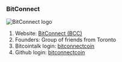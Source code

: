### BitConnect
![BitConnect logo](https://bitcointalk.org/useravatars/avatar_919758.png)
 1. Website: [BitConnect (BCC)](https://bitconnectcoin.co/)
 2. Founders: Group of friends from Toronto
 3. Bitcointalk login: [bitconnectcoin](https://bitcointalk.org/index.php?action=profile;u=919758)
 4. Github login: [bitconnectcoin](https://github.com/bitconnectcoin)
